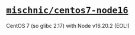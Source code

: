 # [`mischnic/centos7-node16`](https://github.com/mischnic/centos7-node16)

CentOS 7 (so glibc 2.17) with Node v16.20.2 (EOL!)
